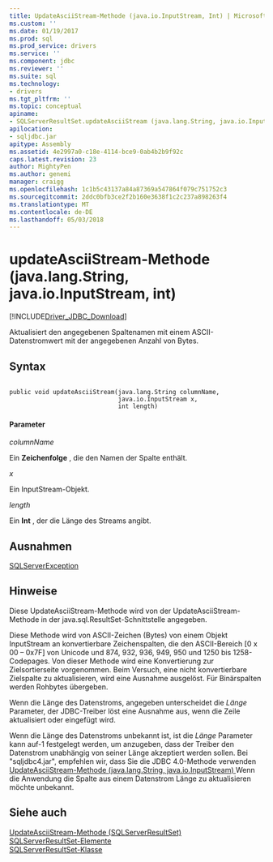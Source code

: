 ```yaml
---
title: UpdateAsciiStream-Methode (java.io.InputStream, Int) | Microsoft Docs
ms.custom: ''
ms.date: 01/19/2017
ms.prod: sql
ms.prod_service: drivers
ms.service: ''
ms.component: jdbc
ms.reviewer: ''
ms.suite: sql
ms.technology:
- drivers
ms.tgt_pltfrm: ''
ms.topic: conceptual
apiname:
- SQLServerResultSet.updateAsciiStream (java.lang.String, java.io.InputStream, int)
apilocation:
- sqljdbc.jar
apitype: Assembly
ms.assetid: 4e2997a0-c18e-4114-bce9-0ab4b2b9f92c
caps.latest.revision: 23
author: MightyPen
ms.author: genemi
manager: craigg
ms.openlocfilehash: 1c1b5c43137a84a87369a547864f079c751752c3
ms.sourcegitcommit: 2ddc0bfb3ce2f2b160e3638f1c2c237a898263f4
ms.translationtype: MT
ms.contentlocale: de-DE
ms.lasthandoff: 05/03/2018
---
```

# <a name="updateasciistream-method-javalangstring-javaioinputstream-int"></a>updateAsciiStream-Methode (java.lang.String, java.io.InputStream, int)
[!INCLUDE[Driver_JDBC_Download](../../../includes/driver_jdbc_download.md)]

  Aktualisiert den angegebenen Spaltenamen mit einem ASCII-Datenstromwert mit der angegebenen Anzahl von Bytes.  
  
## <a name="syntax"></a>Syntax  
  
```  
  
public void updateAsciiStream(java.lang.String columnName,  
                              java.io.InputStream x,  
                              int length)  
```  
  
#### <a name="parameters"></a>Parameter  
 *columnName*  
  
 Ein **Zeichenfolge** , die den Namen der Spalte enthält.  
  
 *x*  
  
 Ein InputStream-Objekt.  
  
 *length*  
  
 Ein **Int** , der die Länge des Streams angibt.  
  
## <a name="exceptions"></a>Ausnahmen  
 [SQLServerException](../../../connect/jdbc/reference/sqlserverexception-class.md)  
  
## <a name="remarks"></a>Hinweise  
 Diese UpdateAsciiStream-Methode wird von der UpdateAsciiStream-Methode in der java.sql.ResultSet-Schnittstelle angegeben.  
  
 Diese Methode wird von ASCII-Zeichen (Bytes) von einem Objekt InputStream an konvertierbare Zeichenspalten, die den ASCII-Bereich [0 x 00 – 0x7F] von Unicode und 874, 932, 936, 949, 950 und 1250 bis 1258-Codepages. Von dieser Methode wird eine Konvertierung zur Zielsortierseite vorgenommen. Beim Versuch, eine nicht konvertierbare Zielspalte zu aktualisieren, wird eine Ausnahme ausgelöst. Für Binärspalten werden Rohbytes übergeben.  
  
 Wenn die Länge des Datenstroms, angegeben unterscheidet die *Länge* Parameter, der JDBC-Treiber löst eine Ausnahme aus, wenn die Zeile aktualisiert oder eingefügt wird.  
  
 Wenn die Länge des Datenstroms unbekannt ist, ist die *Länge* Parameter kann auf-1 festgelegt werden, um anzugeben, dass der Treiber den Datenstrom unabhängig von seiner Länge akzeptiert werden sollen. Bei "sqljdbc4.jar", empfehlen wir, dass Sie die JDBC 4.0-Methode verwenden [UpdateAsciiStream-Methode &#40;java.lang.String, java.io.InputStream&#41; ](../../../connect/jdbc/reference/updateasciistream-method-java-lang-string-java-io-inputstream.md) Wenn die Anwendung die Spalte aus einem Datenstrom Länge zu aktualisieren möchte unbekannt.  
  
## <a name="see-also"></a>Siehe auch  
 [UpdateAsciiStream-Methode &#40;SQLServerResultSet&#41;](../../../connect/jdbc/reference/updateasciistream-method-sqlserverresultset.md)   
 [SQLServerResultSet-Elemente](../../../connect/jdbc/reference/sqlserverresultset-members.md)   
 [SQLServerResultSet-Klasse](../../../connect/jdbc/reference/sqlserverresultset-class.md)  
  
  
